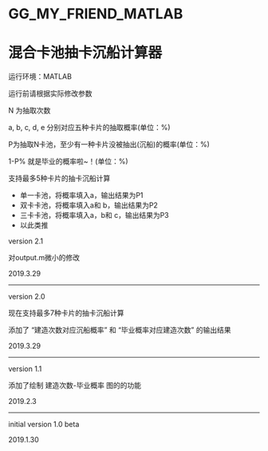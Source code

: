 ﻿# GG_MY_FRIEND_MATLAB

# 混合卡池抽卡沉船计算器

 运行环境：MATLAB
 
 运行前请根据实际修改参数
 
 N 为抽取次数
 
 a, b, c, d, e 分别对应五种卡片的抽取概率(单位：%) 
 
 P为抽取N卡池，至少有一种卡片没被抽出(沉船)的概率(单位：%)
 
 1-P% 就是毕业的概率啦~！(单位：%)
 
 支持最多5种卡片的抽卡沉船计算
 
 * 单一卡池，将概率填入a，输出结果为P1
 * 双卡卡池，将概率填入a和 b，输出结果为P2
 * 三卡卡池，将概率填入a，b和 c，输出结果为P3
 * 以此类推
 
 
 

 version 2.1
 
 对output.m微小的修改
 
 2019.3.29
 
 
 ------------------------------------------------------
 
 

 version 2.0

 现在支持最多7种卡片的抽卡沉船计算

 添加了 “建造次数对应沉船概率” 和 “毕业概率对应建造次数” 的输出结果

 2019.3.29

-------------------------------------------------------

version 1.1

添加了绘制 建造次数-毕业概率 图的的功能

 2019.2.3


-------------------------------------------------------


initial version 1.0 beta

 2019.1.30
